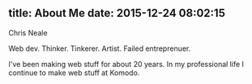 title: About Me
date: 2015-12-24 08:02:15
---
Chris Neale

Web dev. Thinker. Tinkerer. Artist. Failed entreprenuer.

I've been making web stuff for about 20 years. In my professional life I continue to make web stuff at Komodo.